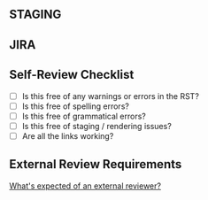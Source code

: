## STAGING


## JIRA


## Self-Review Checklist

- [ ] Is this free of any warnings or errors in the RST?
- [ ] Is this free of spelling errors?
- [ ] Is this free of grammatical errors?
- [ ] Is this free of staging / rendering issues?
- [ ] Are all the links working?

## External Review Requirements

[What's expected of an external reviewer?](https://wiki.corp.mongodb.com/display/DE/Reviewing+Guidelines+for+the+MongoDB+Server+Documentation)
